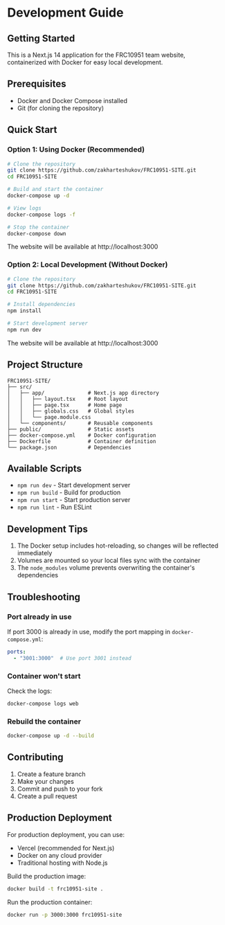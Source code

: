 # Development Guide

## Getting Started

This is a Next.js 14 application for the FRC10951 team website, containerized with Docker for easy local development.

## Prerequisites

- Docker and Docker Compose installed
- Git (for cloning the repository)

## Quick Start

### Option 1: Using Docker (Recommended)

```bash
# Clone the repository
git clone https://github.com/zakharteshukov/FRC10951-SITE.git
cd FRC10951-SITE

# Build and start the container
docker-compose up -d

# View logs
docker-compose logs -f

# Stop the container
docker-compose down
```

The website will be available at http://localhost:3000

### Option 2: Local Development (Without Docker)

```bash
# Clone the repository
git clone https://github.com/zakharteshukov/FRC10951-SITE.git
cd FRC10951-SITE

# Install dependencies
npm install

# Start development server
npm run dev
```

The website will be available at http://localhost:3000

## Project Structure

```
FRC10951-SITE/
├── src/
│   ├── app/              # Next.js app directory
│   │   ├── layout.tsx    # Root layout
│   │   ├── page.tsx      # Home page
│   │   ├── globals.css   # Global styles
│   │   └── page.module.css
│   └── components/       # Reusable components
├── public/               # Static assets
├── docker-compose.yml    # Docker configuration
├── Dockerfile            # Container definition
└── package.json          # Dependencies

```

## Available Scripts

- `npm run dev` - Start development server
- `npm run build` - Build for production
- `npm run start` - Start production server
- `npm run lint` - Run ESLint

## Development Tips

1. The Docker setup includes hot-reloading, so changes will be reflected immediately
2. Volumes are mounted so your local files sync with the container
3. The `node_modules` volume prevents overwriting the container's dependencies

## Troubleshooting

### Port already in use

If port 3000 is already in use, modify the port mapping in `docker-compose.yml`:

```yaml
ports:
  - "3001:3000"  # Use port 3001 instead
```

### Container won't start

Check the logs:
```bash
docker-compose logs web
```

### Rebuild the container

```bash
docker-compose up -d --build
```

## Contributing

1. Create a feature branch
2. Make your changes
3. Commit and push to your fork
4. Create a pull request

## Production Deployment

For production deployment, you can use:
- Vercel (recommended for Next.js)
- Docker on any cloud provider
- Traditional hosting with Node.js

Build the production image:
```bash
docker build -t frc10951-site .
```

Run the production container:
```bash
docker run -p 3000:3000 frc10951-site
```

